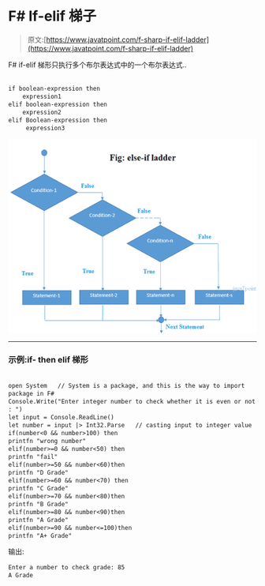 # F# If-elif 梯子

> 原文:[https://www.javatpoint.com/f-sharp-if-elif-ladder](https://www.javatpoint.com/f-sharp-if-elif-ladder)

F# if-elif 梯形只执行多个布尔表达式中的一个布尔表达式..

```

if boolean-expression then 
    expression1 
elif boolean-expression then
    expression2 
elif Boolean-expression then
     expression3

```

![FSHARP If elif ladder 1](img/05be82c710123aa9448656d2b95aae79.png)

* * *

### 示例:if- then elif 梯形

```

open System   // System is a package, and this is the way to import package in F#
Console.Write("Enter integer number to check whether it is even or not : ")
let input = Console.ReadLine()
let number = input |> Int32.Parse   // casting input to integer value
if(number<0 && number>100) then
printfn "wrong number"
elif(number>=0 && number<50) then
printfn "fail"
elif(number>=50 && number<60)then
printfn "D Grade"
elif(number>=60 && number<70) then
printfn "C Grade"
elif(number>=70 && number<80)then
printfn "B Grade"
elif(number>=80 && number<90)then
printfn "A Grade"
elif(number>=90 && number<=100)then
printfn "A+ Grade"

```

输出:

```
Enter a number to check grade: 85
A Grade

```